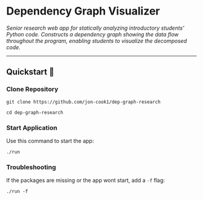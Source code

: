 # Dependency Graph Visualizer

_Senior research web app for statically analyzing introductory students' Python code. Constructs a dependency graph showing the data flow throughout the program, enabling students to visualize the decomposed code._

---

## Quickstart 🚀

### Clone Repository
```git clone https://github.com/jon-cook1/dep-graph-research```

```cd dep-graph-research```

### Start Application
Use this command to start the app:

```./run```

### Troubleshooting
If the packages are missing or the app wont start, add a ```-f``` flag:

```./run -f```